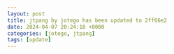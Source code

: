 ```yaml
---
layout: post
title: jtpang by jotego has been updated to 2ff66e2
date: 2024-04-07 20:24:18 +0000
categories: [jotego, jtpang]
tags: [update]
---
```


